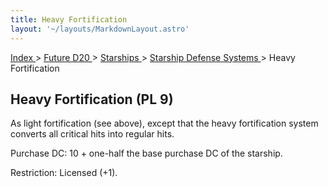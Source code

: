 ```yaml
---
title: Heavy Fortification
layout: '~/layouts/MarkdownLayout.astro'
---
```


[ Index ](/) > [ Future D20 ](/future.d20.srd) > [ Starships ](/future.d20.srd/starships) > [ Starship Defense Systems ](/future.d20.srd/starships/starship.defense) > Heavy Fortification

##  Heavy Fortification (PL 9)

As light fortification (see above), except that the heavy fortification system
converts all critical hits into regular hits.

Purchase DC: 10 + one-half the base purchase DC of the starship.

Restriction: Licensed (+1).

